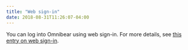 ```yaml
---
title: "Web sign-in"
date: 2018-08-31T11:26:07-04:00
---
```


You can log into Omnibear using web sign-in. For more details, see [this entry on web sign-in](https://indieweb.org/Web_sign-in).
<!--more-->
